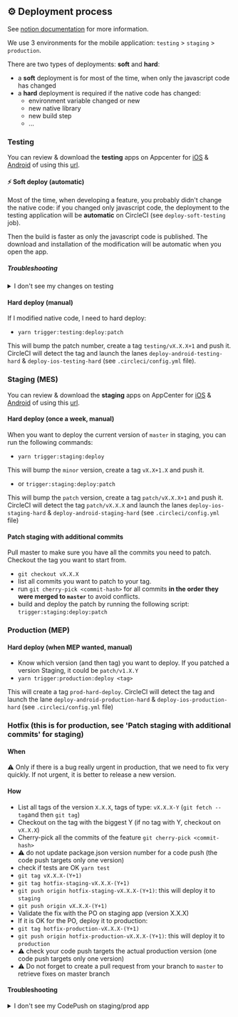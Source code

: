 ## ⚙️ Deployment process

See [notion documentation][1] for more information.

We use 3 environments for the mobile application: `testing` > `staging` > `production`.

There are two types of deployments: **soft** and **hard**:

- a **soft** deployment is for most of the time, when only the javascript code has changed
- a **hard** deployment is required if the native code has changed:
  - environment variable changed or new
  - new native library
  - new build step
  - ...

### Testing

You can review & download the **testing** apps on Appcenter for [iOS][2] & [Android][3] of using this [url][4].

#### ⚡️ Soft deploy (automatic)

Most of the time, when developing a feature, you probably didn't change the native code: if you changed only javascript code, the deployment to the testing application will be **automatic** on CircleCI (see `deploy-soft-testing` job).

Then the build is faster as only the javascript code is published. The download and installation of the modification will be automatic when you open the app.

##### Troubleshooting

<details>
  <summary>I don't see my changes on testing</summary>

If you don't see your changes, try to check if the codepush was correctly downloaded. To do so go to "CheatCodes", and click on the "check update" button.

3 possibilities:

- it displays "no update found": you are up-to-date
- it shows "New version available on AppCenter" you need to go to http://hyperurl.co/pc-testing
- it downloads the update and restart the app

</details>

#### Hard deploy (manual)

If I modified native code, I need to hard deploy:

- `yarn trigger:testing:deploy:patch`

This will bump the patch number, create a tag `testing/vX.X.X+1` and push it.
CircleCI will detect the tag and launch the lanes `deploy-android-testing-hard` & `deploy-ios-testing-hard` (see `.circleci/config.yml` file).

### Staging (MES)

You can review & download the **staging** apps on AppCenter for [iOS][5] & [Android][6] of using this [url][7].

#### Hard deploy (once a week, manual)

When you want to deploy the current version of `master` in staging, you can run the following commands:

- `yarn trigger:staging:deploy`

This will bump the `minor` version, create a tag `vX.X+1.X` and push it.

- or `trigger:staging:deploy:patch`

This will bump the `patch` version, create a tag `patch/vX.X.X+1` and push it.
CircleCI will detect the tag `patch/vX.X.X` and launch the lanes `deploy-ios-staging-hard` & `deploy-android-staging-hard` (see `.circleci/config.yml` file)

#### Patch staging with additional commits

Pull master to make sure you have all the commits you need to patch.
Checkout the tag you want to start from.

- `git checkout vX.X.X`
- list all commits you want to patch to your tag.
- run `git cherry-pick <commit-hash>` for all commits **in the order they were merged to `master`** to avoid conflicts.
- build and deploy the patch by running the following script: `trigger:staging:deploy:patch`

### Production (MEP)

#### Hard deploy (when MEP wanted, manual)

- Know which version (and then tag) you want to deploy. If you patched a version Staging, it could be `patch/v1.X.Y`
- `yarn trigger:production:deploy <tag>`

This will create a tag `prod-hard-deploy`. CircleCI will detect the tag and launch the lane `deploy-android-production-hard` & `deploy-ios-production-hard` (see `.circleci/config.yml` file)

### Hotfix (this is for production, see 'Patch staging with additional commits' for staging)

#### When

⚠️ Only if there is a bug really urgent in production, that we need to fix very quickly.
If not urgent, it is better to release a new version.

#### How

- List all tags of the version `X.X.X`, tags of type: `vX.X.X-Y` (`git fetch --tag`and then `git tag`)
- Checkout on the tag with the biggest Y (if no tag with Y, checkout on `vX.X.X`)
- Cherry-pick all the commits of the feature `git cherry-pick <commit-hash>`
- ⚠️ do not update package.json version number for a code push (the code push targets only one version)
- check if tests are OK `yarn test`
- `git tag vX.X.X-(Y+1)`
- `git tag hotfix-staging-vX.X.X-(Y+1)`
- `git push origin hotfix-staging-vX.X.X-(Y+1)`: this will deploy it to `staging`
- `git push origin vX.X.X-(Y+1)`
- Validate the fix with the PO on staging app (version X.X.X)
- If it is OK for the PO, deploy it to production:
- `git tag hotfix-production-vX.X.X-(Y+1)`
- `git push origin hotfix-production-vX.X.X-(Y+1)`: this will deploy it to `production`
- ⚠️ check your code push targets the actual production version (one code push targets only one version)
- ⚠️ Do not forget to create a pull request from your branch to `master` to retrieve fixes on master branch

#### Troubleshooting

<details>
  <summary>I don't see my CodePush on staging/prod app</summary>

Check if you can find it on AppCenter. Example for [staging iOS][8].

![img](./CodePushOnAppCenter.png)

</details>

[1]: https://www.notion.so/passcultureapp/Processus-d-ploiement-MES-MEP-App-Native-bc75cbf31d6146ee88c8c031eb14b655
[2]: https://appcenter.ms/orgs/pass-Culture/apps/passculture-testing-ios
[3]: https://appcenter.ms/orgs/pass-Culture/apps/passculture-testing-android
[4]: hyperurl.co/pc-testing
[5]: https://appcenter.ms/orgs/pass-Culture/apps/passculture-staging-ios
[6]: https://appcenter.ms/orgs/pass-Culture/apps/passculture-staging-android
[7]: hyperurl.co/pc-staging
[8]: https://appcenter.ms/orgs/pass-Culture/apps/PassCulture-staging-ios/distribute/code-push
